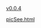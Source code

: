 [v0.0.4](https://github.com/littleflute/JavaScript1/edit/master/README.md)

[picSee.html](picSee.html)
